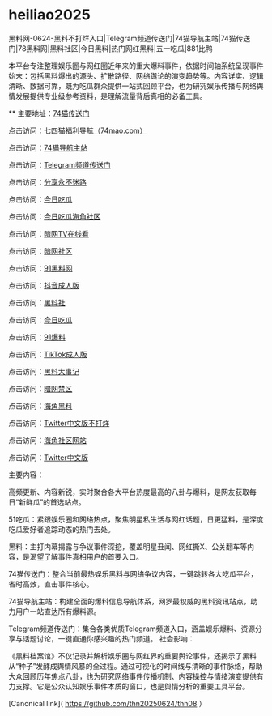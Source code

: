 # heiliao2025
黑料网-0624-黑料不打烊入口|Telegram频道传送门|74猫导航主站|74猫传送门|78黑料网|黑料社区|今日黑料|热门网红黑料|五一吃瓜|881比鸭

本平台专注整理娱乐圈与网红圈近年来的重大爆料事件，依据时间轴系统呈现事件始末：包括黑料爆出的源头、扩散路径、网络舆论的演变趋势等。内容详实、逻辑清晰、数据可靠，既为吃瓜群众提供一站式回顾平台，也为研究娱乐传播与网络舆情发展提供专业级参考资料，是理解流量背后真相的必备工具。

** 主要地址：<a href="https://74mao.com/">74猫传送门</a>

点击访问：七四猫福利导航<a href="https://74mao.com/">（74mao.com）</a>

点击访问：<a href="https://74mao.com/">74猫导航主站</a>

点击访问：<a href="https://74mao.com/">Telegram频道传送门</a>

点击访问：<a href="https://hj-1190.pages.dev/">分享永不迷路</a>

点击访问：<a href="https://pi11-1.pages.dev/">今日吃瓜</a>

点击访问：<a href="https://hj-1194.pages.dev/">今日吃瓜海角社区</a>

点击访问：<a href="https://aw9-05.pages.dev/">暗网TV在线看</a>

点击访问：<a href="https://aw1-05.pages.dev/">暗网社区</a>

点击访问：<a href="https://pi36-2.pages.dev/">91黑料网</a>

点击访问：<a href="https://dy1-05.pages.dev/">抖音成人版</a>

点击访问：<a href="https://hl437.pages.dev/">黑料社</a>

点击访问：<a href="https://hl433.pages.dev/">今日吃瓜</a>

点击访问：<a href="https://pi03.pages.dev/">91爆料</a>

点击访问：<a href="https://cg96-01.pages.dev/">TikTok成人版</a>

点击访问：<a href="https://hl429.pages.dev/">黑料大事记</a>

点击访问：<a href="https://cg49-9.pages.dev/">暗网禁区</a>

点击访问：<a href="https://hj-1160.pages.dev/">海角黑料</a>

点击访问：<a href="https://cg11-01.pages.dev//">Twitter中文版不打烊</a>

点击访问：<a href="https://hj-1156.pages.dev/">海角社区网站</a>

点击访问：<a href="https://cg32-01.pages.dev/">Twitter中文版</a>

主要内容：

高频更新、内容新锐，实时聚合各大平台热度最高的八卦与爆料，是网友获取每日“新鲜瓜”的首选站点。

51吃瓜：紧跟娱乐圈和网络热点，聚焦明星私生活与网红话题，日更猛料，是深度吃瓜爱好者追踪动态的热门去处。

黑料：主打内幕揭露与争议事件深挖，覆盖明星丑闻、网红撕X、公关翻车等内容，是渴望了解事件真相用户的首要入口。

74猫传送门：整合当前最热娱乐黑料与网络争议内容，一键跳转各大吃瓜平台，省时高效，直击事件核心。

74猫导航主站：构建全面的爆料信息导航体系，网罗最权威的黑料资讯站点，助力用户一站直达所有爆料源。

Telegram频道传送门：集合各类优质Telegram频道入口，涵盖娱乐爆料、资源分享与话题讨论，一键直通你感兴趣的热门频道。
社会影响：

《黑料档案馆》不仅记录并解析娱乐圈与网红界的重要舆论事件，还揭示了黑料从“种子”发酵成舆情风暴的全过程。通过可视化的时间线与清晰的事件脉络，帮助大众回顾历年焦点八卦，也为研究网络事件传播机制、内容操控与情绪演变提供有力支撑。它是公众认知娱乐事件本质的窗口，也是舆情分析的重要工具平台。


[Canonical link]( https://github.com/thn20250624/thn08 ）
